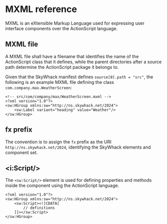 # MXML reference

MXML is an eXtensible Markup Language used for expressing user interface components over the ActionScript language.

## MXML file

A MXML file shall have a filename that identifies the name of the ActionScript class that it defines, while the parent directories after a source path determine the ActionScript package it belongs to.

Given that the SkyWhack manifest defines `source[0].path = "src"`, the following is an example MXML file defining the class `com.company.max.WeatherScreen`:

```mxml
<!-- src/com/company/max/WeatherScreen.mxml -->
<?xml version="1.0"?>
<sw:HGroup xmlns:sw="http://ns.skywhack.net/2024">
    <sw:Label variant="heading" value="Weather"/>
</sw:HGroup>
```

## fx prefix

The convention is to assign the `fx` prefix as the URI `http://ns.skywhack.net/2024`, identifying the SkyWhack elements and component set.

## &lt;i:Script/&gt;

The `<sw:Script/>` element is used for defining properties and methods inside the component using the ActionScript language.

```mxml
<?xml version="1.0"?>
<sw:HGroup xmlns:sw="http://ns.skywhack.net/2024">
    <sw:Script><![CDATA[
        // definitions
    ]]></sw:Script>
</sw:HGroup>
```